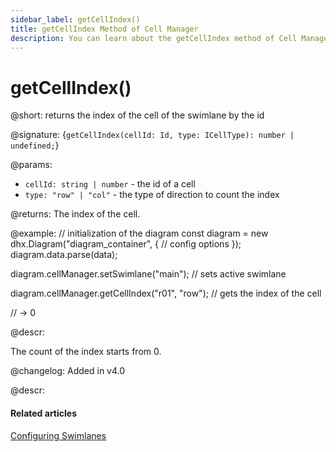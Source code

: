 ```yaml
---
sidebar_label: getCellIndex()
title: getCellIndex Method of Cell Manager
description: You can learn about the getCellIndex method of Cell Manager in the documentation of the DHTMLX JavaScript Diagram library. Browse developer guides and API reference, try out code examples and live demos, and download a free 30-day evaluation version of DHTMLX Diagram.
---
```


# getCellIndex()

@short: returns the index of the cell of the swimlane by the id

@signature: {`getCellIndex(cellId: Id, type: ICellType): number | undefined;`}

@params:
- `cellId: string | number` - the id of a cell
- `type: "row" | "col"` - the type of direction to count the index

@returns:
The index of the cell.

@example:
// initialization of the diagram
const diagram = new dhx.Diagram("diagram_container", {
    // config options
});
diagram.data.parse(data);

diagram.cellManager.setSwimlane("main"); // sets active swimlane

diagram.cellManager.getCellIndex("r01", "row"); // gets the index of the cell

// -> 0

@descr:

The count of the index starts from 0.

@changelog:
Added in v4.0

@descr:
#### Related articles

[Configuring Swimlanes](../../../swimlanes/)
